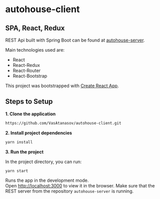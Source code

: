# autohouse-client

## SPA, React, Redux

REST Api built with Spring Boot can be found at [autohouse-server](https://github.com/VasAtanasov/autohouse-server).

Main technologies used are:

- React
- React-Redux
- React-Router
- React-Bootstrap

This project was bootstrapped with [Create React App](https://github.com/facebook/create-react-app).

## Steps to Setup

**1. Clone the application**

```bash
https://github.com/VasAtanasov/autohouse-client.git
```

**2. Install project dependencies**

```bash
yarn install
```

**3. Run the project**

In the project directory, you can run:

```bash
yarn start
```

Runs the app in the development mode.<br />
Open [http://localhost:3000](http://localhost:3000) to view it in the browser.
Make sure that the REST server from the repository `autohouse-server` is running.